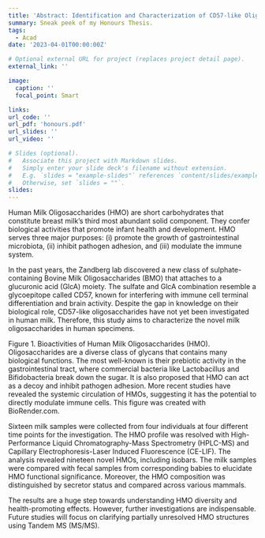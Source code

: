 ```yaml
---
title: 'Abstract: Identification and Characterization of CD57-like Oligosaccharides in Human Milk'
summary: Sneak peek of my Honours Thesis.
tags:
  - Acad
date: '2023-04-01T00:00:00Z'

# Optional external URL for project (replaces project detail page).
external_link: ''

image:
  caption: ''
  focal_point: Smart

links:
url_code: ''
url_pdf: 'honours.pdf'
url_slides: ''
url_video: ''

# Slides (optional).
#   Associate this project with Markdown slides.
#   Simply enter your slide deck's filename without extension.
#   E.g. `slides = "example-slides"` references `content/slides/example-slides.md`.
#   Otherwise, set `slides = ""`.
slides: 
---
```


Human Milk Oligosaccharides (HMO) are short carbohydrates that constitute breast milk’s third most abundant solid component. They confer biological activities that promote infant health and development. HMO serves three major purposes: (i) promote the growth of gastrointestinal microbiota, (ii) inhibit pathogen adhesion, and (iii) modulate the immune system. 

In the past years, the Zandberg lab discovered a new class of sulphate-containing Bovine Milk Oligosaccharides (BMO) that attaches to a glucuronic acid (GlcA) moiety. The sulfate and GlcA combination resemble a glycoepitope called CD57, known for interfering with immune cell terminal differentiation and brain activity. Despite the gap in knowledge on their biological role, CD57-like oligosaccharides have not yet been investigated in human milk. Therefore, this study aims to characterize the novel milk oligosaccharides in human specimens. 

Figure 1. Bioactivities of Human Milk Oligosaccharides (HMO). Oligosaccharides are a diverse class of glycans that contains many biological functions. The most well-known is their prebiotic activity in the gastrointestinal tract, where commercial bacteria like Lactobacillus and Bifidobacteria break down the sugar. It is also proposed that HMO can act as a decoy and inhibit pathogen adhesion. More recent studies have revealed the systemic circulation of HMOs, suggesting it has the potential to directly modulate immune cells.  This figure was created with BioRender.com.

Sixteen milk samples were collected from four individuals at four different time points for the investigation. The HMO profile was resolved with High-Performance Liquid Chromatography-Mass Spectrometry (HPLC-MS) and Capillary Electrophoresis-Laser Induced Fluorescence (CE-LIF). The analysis revealed nineteen novel HMOs, including isobars. The milk samples were compared with fecal samples from corresponding
babies to elucidate HMO functional significance. Moreover, the HMO composition was distinguished by secretor status and compared across various mammals. 

The results are a huge step towards understanding HMO diversity and health-promoting effects. However, further investigations are indispensable. Future studies will focus on clarifying partially unresolved HMO structures using Tandem MS (MS/MS).


